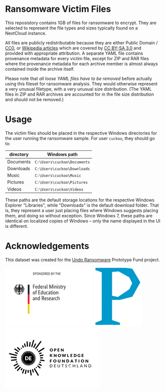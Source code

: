 # Ransomware Victim Files

This reposistory contains 1GB of files for ransomware to encrypt. They are
selected to represent the file types and sizes typically found on a NextCloud
instance.

All files are publicly redistributable because they are either Public Domain /
[CC0](https://creativecommons.org/publicdomain/zero/1.0/), or
[Wikipedia articles](https://en.wikipedia.org) which are covered by
[CC BY-SA 3.0](https://creativecommons.org/licenses/by-sa/3.0/) and provided
with appropriate attribution. A separate YAML file contains provenance
metadata for every victim file, except for ZIP and RAR files where the
provenance metadata for each archive member is almost always contained inside
the archive itself.

Please note that *all loose YAML files have to be removed* before actually
using this fileset for ransomware analysis. They would otherwise represent a
very unusual filetype, with a very unusual size distribution. (The YAML files
in ZIP and RAR archives are accounted for in the file size distribution and
should not be removed.)

# Usage

The victim files should be placed in the respective Windows directories for
the user running the ransomware sample. For user `cuckoo`, they should go to:

| directory | Windows path                |
|-----------|-----------------------------|
| Documents | `C:\Users\cuckoo\Documents` |
| Downloads | `C:\Users\cuckoo\Downloads` |
| Music     | `C:\Users\cuckoo\Music`     |
| Pictures  | `C:\Users\cuckoo\Pictures`  |
| Videos    | `C:\Users\cuckoo\Videos`    |

These paths are the default storage locations for the respective Windows
Explorer "Libraries", while "Downloads" is the default download folder.
That is, they represent a user just placing files where Windows suggests
placing them, and doing so without exception. Since Windows 7, these paths
are identical on localized copies of Windows – only the name displayed in
the UI is different.

# Acknowledgements

This dataset was created for the
[Undo Ransomware](https://prototypefund.de/project/undo-von-ransomware-mittels-machine-learning/)
Prototype Fund project.

![Sponsored by the Federal Ministry of Education and Research](bmbf.png)
![A Prototype Fund Project](ptf.png)
![Prototype Fund is an Open Knowledge Foundation Project](okfn.png)
